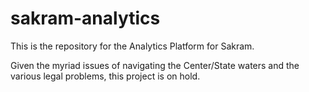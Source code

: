 # sakram-analytics
This is the repository for the Analytics Platform for Sakram.

Given the myriad issues of navigating the Center/State waters and the various legal problems, this project is on hold.
